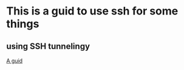 # This is a guid to use ssh for some things

## using SSH tunnelingy
[A guid](https://www.ssh.com/academy/ssh/tunneling-example)
